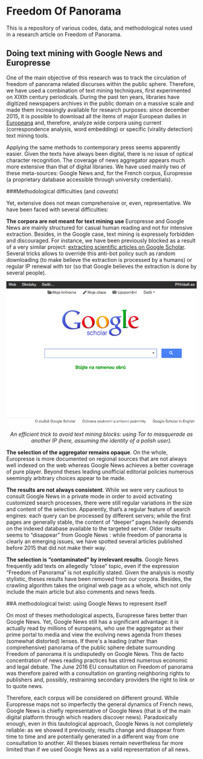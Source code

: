 # Freedom Of Panorama
This is a repository of various codes, data, and methodological notes used in a research article on Freedom of Panorama. 

## Doing text mining with Google News and Europresse

One of the main objective of this research was to track the circulation of freedom of panorama related discurses within the public sphere. Therefore, we have used a combination of text mining techniques, first experimented on XIXth century periodicals. During the past ten years, libraries have digitized newspapers archives in the public domain on a massive scale and made them increasingly available for research purposes: since december 2015, it is possible to download all the items of major European dailies in [Europeana](http://data.theeuropeanlibrary.org/download/newspapers-by-country/README.html) and, therefore, analyze wide corpora using current (correspondence analysis, word embedding) or specific (virality detection) text mining tools.

Applying the same methods to contemporary press seems apparently easier. Given the texts have always been digital, there is no issue of optical character recognition. The coverage of news aggregator appears much more extensive than that of digital libraries. We have used mainly two of these meta-sources: Google News and, for the French corpus, Europresse (a proprietary database accessible through university credentials).

###Methodological difficulties (and *caveats*)

Yet, extensive does not mean comprehensive or, even, representative. We have been faced with several difficulties:

**The corpora are not meant for text mining use** Europresse and Google News are mainly structured for casual human reading and not for intensive extraction. Besides, in the Google case, text mining is expressely forbidden and discouraged. For instance, we have been previously blocked as a result of a very similar project: [extracting scientific articles on Google Scholar](https://scoms.hypotheses.org/216). Several tricks allows to override this anti-bot policy such as random downloading (to make believe the extraction is processed by a humans) or regular IP renewal with tor (so that Google believes the extraction is done by several people).

<p align="center"><img src=https://github.com/Dorialexander/FreedomOfPanorama/raw/master/google_scholar.png></p>

<p align="center"><em>An efficient trick to avoid text mining blocks: using Tor to masquerade as another IP (here, assuming the identity of a polish user).</em></p>

**The selection of the aggregator remains opaque**. On the whole, Europresse is more documented on regional sources that are not always well indexed on the web whereas Google News achieves a better coverage of pure player. Beyond theses leading unofficial editorial policies numerous seemingly arbitrary choices appear to be made. 

**The results are not always consistent**. While we were very cautious to consult Google News in a private mode in order to avoid activating customized search processes, there were still regular variations in the size and content of the selection. Apparently, that’s a regular feature of search engines: each query can be processed by different servers; while the first pages are generally stable, the content of “deeper” pages heavily depends on the indexed database available to the targeted server. Older results seems to “disappear” from Google News : while freedom of panorama is clearly an emerging issues, we have spotted several articles published before 2015 that did not make their way.

**The selection is “contaminated” by irrelevant results**. Google News frequently add texts on allegedly “close” topic, even if the expression “Freedom of Panorama” is not explicitly stated. Given the analysis is mostly stylistic, theses results have been removed from our corpora. Besides, the crawling algorithm takes the original web page as a whole, which not only include the main article but also comments and news feeds. 

##A methodological twist: using Google News to represent itself

On most of theses methodological aspects, Europresse fares better than Google News. Yet, Google News still has a significant advantage: it is actually read by millions of europeans, who use the aggregator as their prime portal to media and view the evolving news agenda from theses (somewhat distorted) lenses. If there's a leading (rather than comprehensive) panorama of the public sphere debate surrounding Freedom of panorama it is undisputedly on Google News. This de facto concentration of news reading practices has stirred numerous economic and legal debate. The June 2016 EU consultation on Freedom of panorama was therefore paired with a consultation on granting neighboring rights to publishers and, possibly, restraining secondary providers the right to link or to quote news.

Therefore, each corpus will be considered on different ground. While Europresse maps not so imperfectly the general dynamics of French news, Google News is chiefly representative of Google News (that is of the main digital platform through which readers discover news). Paradoxically enough, even in this tautological approach, Google News is not completely reliable: as we showed it previously, results change and disappear from time to time and are potentially generated in a different way from one consultation to another. All theses biases remain nevertheless far more limited than if we used Google News as a valid representation of all news.

